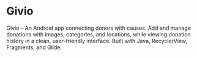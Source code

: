# Givio
Givio – An Android app connecting donors with causes. Add and manage donations with images, categories, and locations, while viewing donation history in a clean, user-friendly interface. Built with Java, RecyclerView, Fragments, and Glide.
